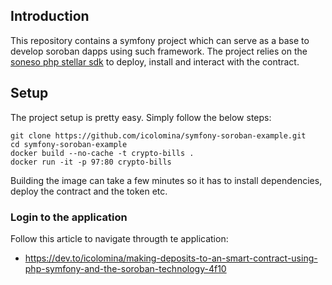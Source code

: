 ## Introduction
This repository contains a symfony project which can serve as a base to develop soroban dapps using such framework. The project relies on the [soneso php stellar sdk](https://github.com/Soneso/stellar-php-sdk) to deploy, install 
and interact with the contract. 

## Setup
The project setup is pretty easy. Simply follow the below steps:

```shell
git clone https://github.com/icolomina/symfony-soroban-example.git 
cd symfony-soroban-example
docker build --no-cache -t crypto-bills .
docker run -it -p 97:80 crypto-bills
```

Building the image can take a few minutes so it has to install dependencies, deploy the contract and the token etc.

### Login to the application

Follow this article to navigate througth te application:
- https://dev.to/icolomina/making-deposits-to-an-smart-contract-using-php-symfony-and-the-soroban-technology-4f10
